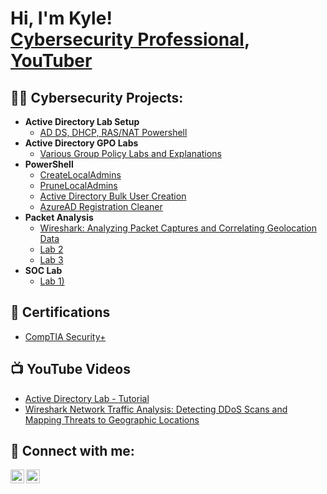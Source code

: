 <h1>Hi, I'm Kyle! <br/> <a href="https://www.linkedin.com/in/kyle-ingri-82592831a/">Cybersecurity Professional</a>, <a href="https://www.youtube.com/@K-ING-TECH/videos">YouTuber</a></h1>

<h2>👨‍💻 Cybersecurity Projects:</h2>

- <b>Active Directory Lab Setup</b>
  - [AD DS, DHCP, RAS/NAT Powershell](https://github.com/K-ING-TECH/Active_Directory_Lab)
- <b>Active Directory GPO Labs</b>
  - [Various Group Policy Labs and Explanations](https://github.com/K-ING-TECH/Active_Directory_GPO_Labs/blob/main/README.md) 
- <b>PowerShell</b>
  - [CreateLocalAdmins](https://github.com/K-ING-TECH/createLocalAdmins)
  - [PruneLocalAdmins](https://github.com/K-ING-TECH/pruneLocalAdmins)
  - [Active Directory Bulk User Creation](https://github.com/)
  - [AzureAD Registration Cleaner](https://github.com/K-ING-TECH/AzureAD-Registration-Cleaner)
- <b>Packet Analysis</b>
  - [Wireshark: Analyzing Packet Captures and Correlating Geolocation Data](https://github.com/K-ING-TECH/PCAP-Geolocation)
  - [Lab 2](https://github.com/)
  - [Lab 3](https://github.com/)
- <b>SOC Lab</b>
  - [Lab 1)](https://github.com/)
 
<h2>📄 Certifications</h2>

- [CompTIA Security+](https://www.credly.com/badges/1575f9cf-ed34-4e85-861c-865980c71619/public_url) 

<h2>📺 YouTube Videos</h2>

- [Active Directory Lab - Tutorial](https://youtu.be/DWixn3LNJgI?si=QLWgaq8hbEk9Zj8V)
- [Wireshark Network Traffic Analysis: Detecting DDoS Scans and Mapping Threats to Geographic Locations](https://youtu.be/pHKvjYmuTzg)

<h2> 🤳 Connect with me:</h2>

[<img align="left" alt="K-ING-TECH | YouTube" width="22px" src="https://cdn.jsdelivr.net/npm/simple-icons@v3/icons/youtube.svg" />][youtube]
[<img align="left" alt="K-ING-TECH | LinkedIn" width="22px" src="https://cdn.jsdelivr.net/npm/simple-icons@v3/icons/linkedin.svg" />][linkedin]

[youtube]: https://www.youtube.com/@K-ING-TECH/videos
[linkedin]: https://www.linkedin.com/in/k-ing-tech


